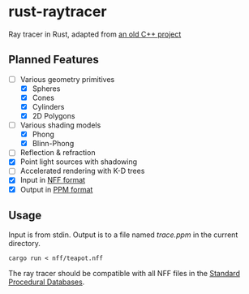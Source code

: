 # rust-raytracer
Ray tracer in Rust, adapted from [an old C++ project](https://github.com/hippopotamus-prime/raytracer)

## Planned Features
* [ ] Various geometry primitives
  * [x] Spheres
  * [x] Cones
  * [x] Cylinders
  * [x] 2D Polygons
* [ ] Various shading models
  * [x] Phong
  * [x] Blinn-Phong
* [ ] Reflection & refraction
* [x] Point light sources with shadowing
* [ ] Accelerated rendering with K-D trees
* [x] Input in [NFF format](https://github.com/erich666/StandardProceduralDatabases/blob/master/NFF.TXT)
* [x] Output in [PPM format](http://netpbm.sourceforge.net/doc/ppm.html)

## Usage
Input is from stdin. Output is to a file named *trace.ppm* in the current directory.
```
cargo run < nff/teapot.nff
```

The ray tracer should be compatible with all NFF files in the [Standard Procedural Databases](https://github.com/erich666/StandardProceduralDatabases).

